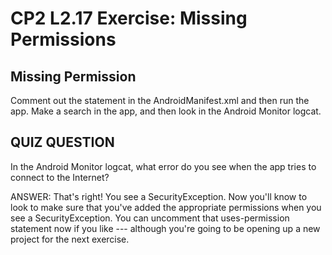 
# CP2 L2.17 Exercise: Missing Permissions

## Missing Permission
Comment out the <uses-permission android:name="android.permission.INTERNET" /> statement in the AndroidManifest.xml and then run the app. Make a search in the app, and then look in the Android Monitor logcat.

## QUIZ QUESTION
In the Android Monitor logcat, what error do you see when the app tries to connect to the Internet?

ANSWER: That's right! You see a SecurityException. Now you'll know to look to make sure that you've added the appropriate permissions when you see a SecurityException. You can uncomment that uses-permission statement now if you like --- although you're going to be opening up a new project for the next exercise.



